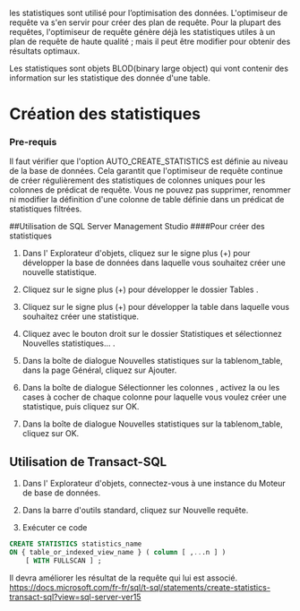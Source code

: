 les statistiques sont utilisé pour l’optimisation des données. L'optimiseur de requête va s'en servir pour créer des plan de requête. Pour la plupart des requêtes, l'optimiseur de requête génère déjà les statistiques utiles à un plan de requête de haute qualité ; mais il peut être modifier pour obtenir des résultats optimaux.

Les statistiques sont objets BLOD(binary large object) qui vont contenir des information sur les statistique des donnée d'une table.

# Création des statistiques

### Pre-requis

Il faut vérifier que l'option AUTO_CREATE_STATISTICS est définie au niveau de la base de données. Cela garantit que l'optimiseur de requête continue de créer régulièrement des statistiques de colonnes uniques pour les colonnes de prédicat de requête.
Vous ne pouvez pas supprimer, renommer ni modifier la définition d'une colonne de table définie dans un prédicat de statistiques filtrées.

##Utilisation de SQL Server Management Studio
####Pour créer des statistiques

1. Dans l' Explorateur d'objets, cliquez sur le signe plus (+) pour développer la base de données dans laquelle vous souhaitez créer une nouvelle statistique.

2. Cliquez sur le signe plus (+) pour développer le dossier Tables .

3. Cliquez sur le signe plus (+) pour développer la table dans laquelle vous souhaitez créer une statistique.

4. Cliquez avec le bouton droit sur le dossier Statistiques et sélectionnez Nouvelles statistiques... .

5. Dans la boîte de dialogue Nouvelles statistiques sur la tablenom_table, dans la page Général, cliquez sur Ajouter.

6. Dans la boîte de dialogue Sélectionner les colonnes , activez la ou les cases à cocher de chaque colonne pour laquelle vous voulez créer une statistique, puis cliquez sur OK.

7. Dans la boîte de dialogue Nouvelles statistiques sur la tablenom_table, cliquez sur OK.

## Utilisation de Transact-SQL

1. Dans l' Explorateur d'objets, connectez-vous à une instance du Moteur de base de données.

2. Dans la barre d'outils standard, cliquez sur Nouvelle requête.

3. Exécuter ce code
~~~~sql
CREATE STATISTICS statistics_name   
ON { table_or_indexed_view_name } ( column [ ,...n ] )   
    [ WITH FULLSCAN ] ;  

~~~~

Il devra améliorer les résultat de la requête qui lui est associé. 
https://docs.microsoft.com/fr-fr/sql/t-sql/statements/create-statistics-transact-sql?view=sql-server-ver15